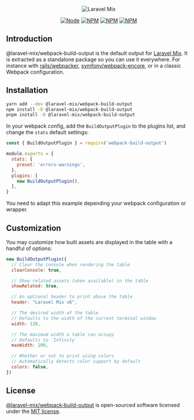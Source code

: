 <p align="center"><img src="https://laravel.com/assets/img/components/logo-mix.svg" alt="Laravel Mix"></p>

<p align="center">
<a href="https://www.npmjs.com/package/@laravel-mix/webpack-build-output"><img src="https://img.shields.io/node/v/@laravel-mix/webpack-build-output.svg" alt="Node"></a>
<a href="https://www.npmjs.com/package/@laravel-mix/webpack-build-output"><img src="https://img.shields.io/npm/v/@laravel-mix/webpack-build-output.svg" alt="NPM"></a>
<a href="https://npmcharts.com/compare/@laravel-mix/webpack-build-output?minimal=true"><img src="https://img.shields.io/npm/dt/@laravel-mix/webpack-build-output.svg" alt="NPM"></a>
<a href="https://www.npmjs.com/package/@laravel-mix/webpack-build-output"><img src="https://img.shields.io/npm/l/@laravel-mix/webpack-build-output.svg" alt="NPM"></a>
</p>

## Introduction

@laravel-mix/webpack-build-output is the default output for [Laravel Mix](https://github.com/laravel-mix/laravel-mix). It is extracted as a standalone package so you can use it everywhere. For instance with [rails/webpacker](https://github.com/rails/webpacker), [symfony/webpack-encore](https://github.com/symfony/webpack-encore), or in a classic Webpack configuration.

## Installation

```bash
yarn add --dev @laravel-mix/webpack-build-output
npm install -D @laravel-mix/webpack-build-output
pnpm install -D @laravel-mix/webpack-build-output
```

In your webpack config, add the `BuildOutputPlugin` to the plugins list, and change the `stats` default settings:

```js
const { BuildOutputPlugin } = require('webpack-build-output')

module.exports = {
  stats: {
    preset: 'errors-warnings',
  },
  plugins: [
    new BuildOutputPlugin(),
  ],
}
```

You need to adapt this example depending your webpack configuration or wrapper.

## Customization

You may customize how built assets are displayed in the table with a handful of options:

```js
new BuildOutputPlugin({
  // Clear the console when rendering the table
  clearConsole: true,

  // Show related assets (when available) in the table
  showRelated: true,

  // An optional header to print above the table
  header: "Laravel Mix v6",

  // The desired width of the table
  // Defaults to the width of the current terminal window
  width: 120,

  // The maximum width a table can occupy
  // Defaults to `Infinity`
  maxWidth: 200,

  // Whether or not to print using colors
  // Automatically detects color support by default
  colors: false,
})
```

## License

[@laravel-mix/webpack-build-output](https://github.com/laravel-mix/webpack-build-output) is open-sourced software licensed under the [MIT license](http://opensource.org/licenses/MIT).
